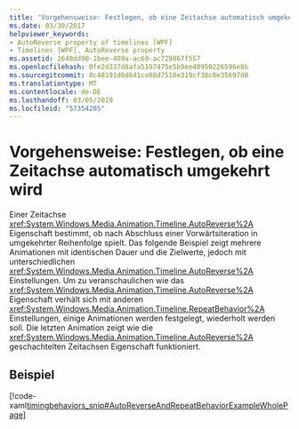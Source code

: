 ```yaml
---
title: 'Vorgehensweise: Festlegen, ob eine Zeitachse automatisch umgekehrt wird'
ms.date: 03/30/2017
helpviewer_keywords:
- AutoReverse property of timelines [WPF]
- Timelines [WPF], AutoReverse property
ms.assetid: 1648dd90-1bee-409a-ac69-ac729867f557
ms.openlocfilehash: 0fe2d337d8afa5197475e5b9ee40950226596e8b
ms.sourcegitcommit: 0c48191d6d641ce88d7510e319cf38c0e35697d0
ms.translationtype: MT
ms.contentlocale: de-DE
ms.lasthandoff: 03/05/2019
ms.locfileid: "57354205"
---
```

# <a name="how-to-specify-whether-a-timeline-automatically-reverses"></a>Vorgehensweise: Festlegen, ob eine Zeitachse automatisch umgekehrt wird
Einer Zeitachse <xref:System.Windows.Media.Animation.Timeline.AutoReverse%2A> Eigenschaft bestimmt, ob nach Abschluss einer Vorwärtsiteration in umgekehrter Reihenfolge spielt. Das folgende Beispiel zeigt mehrere Animationen mit identischen Dauer und die Zielwerte, jedoch mit unterschiedlichen <xref:System.Windows.Media.Animation.Timeline.AutoReverse%2A> Einstellungen. Um zu veranschaulichen wie das <xref:System.Windows.Media.Animation.Timeline.AutoReverse%2A> Eigenschaft verhält sich mit anderen <xref:System.Windows.Media.Animation.Timeline.RepeatBehavior%2A> Einstellungen, einige Animationen werden festgelegt, wiederholt werden soll. Die letzten Animation zeigt wie die <xref:System.Windows.Media.Animation.Timeline.AutoReverse%2A> geschachtelten Zeitachsen Eigenschaft funktioniert.  
  
## <a name="example"></a>Beispiel  
 [!code-xaml[timingbehaviors_snip#AutoReverseAndRepeatBehaviorExampleWholePage](~/samples/snippets/csharp/VS_Snippets_Wpf/timingbehaviors_snip/CSharp/AutoReverseExample.xaml#autoreverseandrepeatbehaviorexamplewholepage)]
